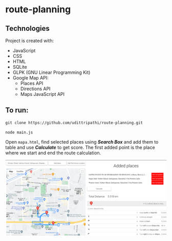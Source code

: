 # route-planning


## Technologies
Project is created with:
* JavaScript
* CSS
* HTML
* SQLite
* GLPK (GNU Linear Programming Kit) 
* Google Map API:
  * Places API
  * Directions API
  * Maps JavaScript API

## To run:
```
git clone https://github.com/udittripathi/route-planning.git
```

```
node main.js
```
Open <code>mapa.html</code>, find selected places using ***Search Box*** and add them to table and use ***Calculate*** to get score. The first added point is the place where we start and end the route calculation.


![Images](img/1.png)
